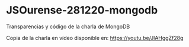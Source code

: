 # JSOurense-281220-mongodb
Transparencias y código de la charla de MongoDB

Copia de la charla en vídeo disponible en: https://youtu.be/JlAHggZf28g
